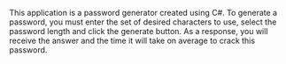 This application is a password generator created using C#. To generate a password, you must enter the set of desired characters to use, select the password length and click the generate button. As a response, you will receive the answer and the time it will take on average to crack this password.

